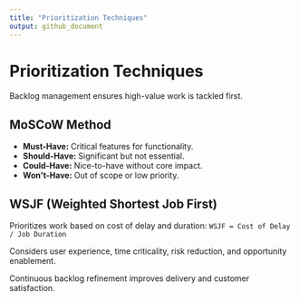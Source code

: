 ```yaml
---
title: "Prioritization Techniques"
output: github_document
---
```


# Prioritization Techniques

Backlog management ensures high-value work is tackled first.

## MoSCoW Method

- **Must-Have:** Critical features for functionality.
- **Should-Have:** Significant but not essential.
- **Could-Have:** Nice-to-have without core impact.
- **Won't-Have:** Out of scope or low priority.

## WSJF (Weighted Shortest Job First)

Prioritizes work based on cost of delay and duration:
`WSJF = Cost of Delay / Job Duration`

Considers user experience, time criticality, risk reduction, and opportunity enablement.

Continuous backlog refinement improves delivery and customer satisfaction.
